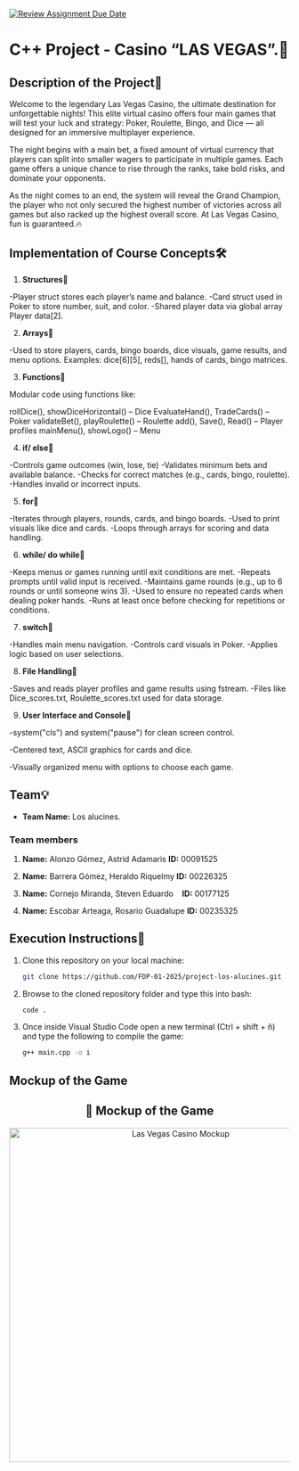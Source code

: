 [![Review Assignment Due Date](https://classroom.github.com/assets/deadline-readme-button-22041afd0340ce965d47ae6ef1cefeee28c7c493a6346c4f15d667ab976d596c.svg)](https://classroom.github.com/a/mi1WNrHU)
# C++ Project - Casino “LAS VEGAS”.🎰

## Description of the Project💸

Welcome to the legendary Las Vegas Casino, the ultimate destination for unforgettable nights! This elite virtual casino offers four main games that will test your luck and strategy: Poker, Roulette, Bingo, and Dice — all designed for an immersive multiplayer experience.

The night begins with a main bet, a fixed amount of virtual currency that players can split into smaller wagers to participate in multiple games. Each game offers a unique chance to rise through the ranks, take bold risks, and dominate your opponents.

As the night comes to an end, the system will reveal the Grand Champion, the player who not only secured the highest number of victories across all games but also racked up the highest overall score. At Las Vegas Casino, fun is guaranteed.🔥

## Implementation of Course Concepts🛠️

1. **Structures**📌

-Player struct stores each player’s name and balance.
-Card struct used in Poker to store number, suit, and color.
-Shared player data via global array Player data[2].

2. **Arrays**📌

-Used to store players, cards, bingo boards, dice visuals, game results, and menu options.
Examples: dice[6][5], reds[], hands of cards, bingo matrices.

3. **Functions**📌

Modular code using functions like:

rollDice(), showDiceHorizontal() – Dice
EvaluateHand(), TradeCards() – Poker
validateBet(), playRoulette() – Roulette
add(), Save(), Read() – Player profiles
mainMenu(), showLogo() – Menu

4. **if/ else**📌

-Controls game outcomes (win, lose, tie)
-Validates minimum bets and available balance.
-Checks for correct matches (e.g., cards, bingo, roulette).
-Handles invalid or incorrect inputs.

5.  **for**📌

-Iterates through players, rounds, cards, and bingo boards.
-Used to print visuals like dice and cards.
-Loops through arrays for scoring and data handling.

6. **while/ do while**📌

-Keeps menus or games running until exit conditions are met.
-Repeats prompts until valid input is received.
-Maintains game rounds (e.g., up to 6 rounds or until someone wins 3).
-Used to ensure no repeated cards when dealing poker hands.
-Runs at least once before checking for repetitions or conditions.

7. **switch**📌

-Handles main menu navigation.
-Controls card visuals in Poker.
-Applies logic based on user selections.

8. **File Handling**📌

-Saves and reads player profiles and game results using fstream.
-Files like Dice_scores.txt, Roulette_scores.txt used for data storage.

9. **User Interface and Console**📌

-system("cls") and system("pause") for clean screen control.

-Centered text, ASCII graphics for cards and dice.

-Visually organized menu with options to choose each game.


## Team💡

- **Team Name:** Los alucines.

### Team members

1. **Name:** Alonzo Gómez, Astrid Adamaris
   **ID:** 00091525

2. **Name:** Barrera Gómez, Heraldo Riquelmy 
   **ID:** 00226325

3. **Name:** Cornejo Miranda, Steven Eduardo   
   **ID:** 00177125

4. **Name:** Escobar Arteaga, Rosario Guadalupe 
   **ID:** 00235325 

## Execution Instructions📘

1. Clone this repository on your local machine:
   ```bash
   git clone https://github.com/FDP-01-2025/project-los-alucines.git

2. Browse to the cloned repository folder and type this into bash:
   ```bash
   code .

3. Once inside Visual Studio Code open a new terminal (Ctrl + shift + ñ) and type the following to compile the game:
   ```bash
   g++ main.cpp -o i 

## Mockup of the Game
<h2 align="center">🎲 Mockup of the Game</h2>

<p align="center">
  <img src="mockup-las-vegas-casino.png" alt="Las Vegas Casino Mockup" width="600">
</p>

